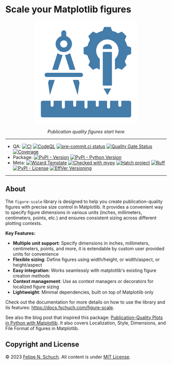 # Scale your Matplotlib figures

<p align="center">
<a href="https://github.com/fschuch/figure-scale"><img src="https://raw.githubusercontent.com/fschuch/figure-scale/refs/heads/main/docs/logo.png" alt="Figure scale logo" width="320"></a>
</p>
<p align="center">
    <em>Publication quality figures start here</em>
</p>

______________________________________________________________________

- QA:
  [![CI](https://github.com/fschuch/figure-scale/actions/workflows/ci.yaml/badge.svg?branch=main)](https://github.com/fschuch/figure-scale/actions/workflows/ci.yaml)
  [![CodeQL](https://github.com/fschuch/figure-scale/actions/workflows/github-code-scanning/codeql/badge.svg)](https://github.com/fschuch/figure-scale/actions/workflows/github-code-scanning/codeql)
  [![pre-commit.ci status](https://results.pre-commit.ci/badge/github/fschuch/figure-scale/main.svg)](https://results.pre-commit.ci/latest/github/fschuch/figure-scale/main)
  [![Quality Gate Status](https://sonarcloud.io/api/project_badges/measure?project=fschuch_figure-scale&metric=alert_status)](https://sonarcloud.io/summary/new_code?id=fschuch_figure-scale)
  [![Coverage](https://sonarcloud.io/api/project_badges/measure?project=fschuch_figure-scale&metric=coverage)](https://sonarcloud.io/summary/new_code?id=fschuch_figure-scale)
- Package:
  [![PyPI - Version](https://img.shields.io/pypi/v/figure-scale.svg?logo=pypi&label=PyPI)](https://pypi.org/project/figure-scale/)
  [![PyPI - Python Version](https://img.shields.io/pypi/pyversions/figure-scale.svg?logo=python&label=Python)](https://pypi.org/project/figure-scale/)
- Meta:
  [![Wizard Template](https://img.shields.io/badge/Wizard-Template-%23447CAA)](https://github.com/fschuch/wizard-template)
  [![Checked with mypy](https://www.mypy-lang.org/static/mypy_badge.svg)](https://mypy-lang.org/)
  [![Hatch project](https://img.shields.io/badge/%F0%9F%A5%9A-Hatch-4051b5.svg)](https://github.com/pypa/hatch)
  [![Ruff](https://img.shields.io/endpoint?url=https://raw.githubusercontent.com/astral-sh/ruff/main/assets/badge/v2.json)](https://github.com/astral-sh/ruff)
  [![PyPI - License](https://img.shields.io/pypi/l/figure-scale?color=blue)](https://github.com/fschuch/figure-scale/blob/master/LICENSE)
  [![EffVer Versioning](https://img.shields.io/badge/version_scheme-EffVer-0097a7)](https://jacobtomlinson.dev/effver)

______________________________________________________________________

## About

The `figure-scale` library is designed to help you create publication-quality figures with precise size control in Matplotlib.
It provides a convenient way to specify figure dimensions in various units (inches, millimeters, centimeters, points, etc.) and ensures consistent sizing across different plotting contexts.

**Key Features:**

- **Multiple unit support**: Specify dimensions in inches, millimeters, centimeters, points, and more, it is extendable by custom user provided units for convenience
- **Flexible sizing**: Define figures using width/height, or width/aspect, or height/aspect
- **Easy integration**: Works seamlessly with matplotlib's existing figure creation methods
- **Context management**: Use as context managers or decorators for localized figure sizing
- **Lightweight**: Minimal dependencies, built on top of Matplotlib only

Check out the documentation for more details on how to use the library and its features: <https://docs.fschuch.com/figure-scale>.

See also the blog post that inspired this package: [Publication-Quality Plots in Python with Matplotlib](https://www.fschuch.com/en/blog/2025/07/05/publication-quality-plots-in-python-with-matplotlib/). It also covers Localization, Style, Dimensions, and File Format of figures in Matplotlib.

## Copyright and License

© 2023 [Felipe N. Schuch](https://github.com/fschuch).
All content is under [MIT License](https://github.com/fschuch/figure-scale/blob/main/LICENSE).
